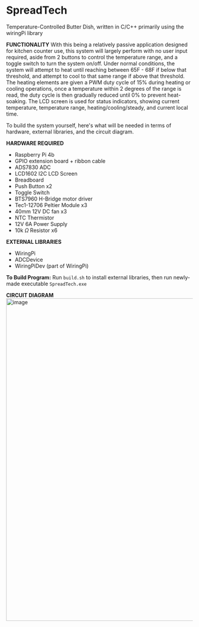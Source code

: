 # SpreadTech
Temperature-Controlled Butter Dish, written in C/C++ primarily using the wiringPi library

**FUNCTIONALITY**
With this being a relatively passive application designed for kitchen counter use, this system will largely perform with no user input required, aside from 2 buttons to control the temperature range, and a toggle switch to turn the system on/off.
Under normal conditions, the system will attempt to heat until reaching between 65F - 68F if below that threshold, and attempt to cool to that same range if above that threshold.
The heating elements are given a PWM duty cycle of 15% during heating or cooling operations, once a temperature within 2 degrees of the range is read, the duty cycle is then gradually reduced until 0% to prevent heat-soaking.
The LCD screen is used for status indicators, showing current temperature, temperature range, heating/cooling/steady, and current local time.

To build the system yourself, here's what will be needed in terms of hardware, external libraries, and the circuit diagram.

**HARDWARE REQUIRED**
- Raspberry Pi 4b
- GPIO extension board + ribbon cable
- ADS7830 ADC
- LCD1602 I2C LCD Screen
- Breadboard
- Push Button x2
- Toggle Switch
- BTS7960 H-Bridge motor driver
- Tec1-12706 Peltier Module x3
- 40mm 12V DC fan x3
- NTC Thermistor
- 12V 6A Power Supply
- 10k $\Omega$ Resistor x6

**EXTERNAL LIBRARIES**
- WiringPi
- ADCDevice
- WiringPiDev (part of WiringPi)

**To Build Program:** Run ```build.sh``` to install external libraries, then run newly-made executable ```SpreadTech.exe```

**CIRCUIT DIAGRAM**
<img width="872" height="870" alt="image" src="https://github.com/user-attachments/assets/31e8828a-e595-471d-83bc-0c171b971b9c" />
